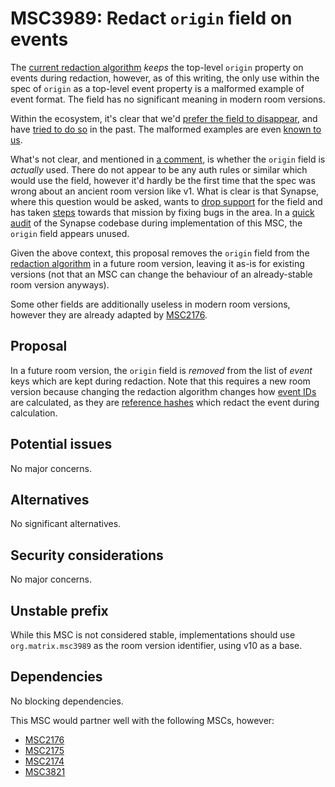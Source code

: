 # MSC3989: Redact `origin` field on events

The [current redaction algorithm](https://spec.matrix.org/v1.6/rooms/v10/#redactions) *keeps* the
top-level `origin` property on events during redaction, however, as of this writing, the only use within the
spec of `origin` as a top-level event property is a malformed example of event format. The field has no
significant meaning in modern room versions.

Within the ecosystem, it's clear that we'd [prefer the field to disappear](https://github.com/matrix-org/matrix-spec/issues/374),
and have [tried to do so](https://github.com/matrix-org/matrix-spec/pull/998) in the past. The
malformed examples are even [known to us](https://github.com/matrix-org/matrix-spec/issues/1480).

What's not clear, and mentioned in [a comment](https://github.com/matrix-org/matrix-spec/issues/1480#issuecomment-1495183789),
is whether the `origin` field is *actually* used. There do not appear to be any auth rules or similar
which would use the field, however it'd hardly be the first time that the spec was wrong about an
ancient room version like v1. What is clear is that Synapse, where this question would be asked,
wants to [drop support](https://github.com/matrix-org/synapse/issues/3816) for the field and has
taken [steps](https://github.com/matrix-org/synapse/pull/8324) towards that mission by fixing bugs
in the area. In a [quick audit](https://github.com/matrix-org/matrix-spec-proposals/pull/3989#issuecomment-1497659507)
of the Synapse codebase during implementation of this MSC, the `origin` field appears unused.

Given the above context, this proposal removes the `origin` field from the [redaction algorithm](https://spec.matrix.org/v1.7/rooms/v10/#redactions)
in a future room version, leaving it as-is for existing versions (not that an MSC can change the behaviour
of an already-stable room version anyways).

Some other fields are additionally useless in modern room versions, however they are already adapted
by [MSC2176](https://github.com/matrix-org/matrix-spec-proposals/pull/2176).

## Proposal

In a future room version, the `origin` field is *removed* from the list of *event* keys which are
kept during redaction. Note that this requires a new room version because changing the redaction
algorithm changes how [event IDs](https://spec.matrix.org/v1.6/rooms/v10/#event-ids) are calculated,
as they are [reference hashes](https://spec.matrix.org/v1.6/server-server-api/#calculating-the-reference-hash-for-an-event)
which redact the event during calculation.

## Potential issues

No major concerns.

## Alternatives

No significant alternatives.

## Security considerations

No major concerns.

## Unstable prefix

While this MSC is not considered stable, implementations should use `org.matrix.msc3989` as the room
version identifier, using v10 as a base.

## Dependencies

No blocking dependencies.

This MSC would partner well with the following MSCs, however:
* [MSC2176](https://github.com/matrix-org/matrix-spec-proposals/pull/2176)
* [MSC2175](https://github.com/matrix-org/matrix-spec-proposals/pull/2175)
* [MSC2174](https://github.com/matrix-org/matrix-spec-proposals/pull/2174)
* [MSC3821](https://github.com/matrix-org/matrix-spec-proposals/pull/3821)
